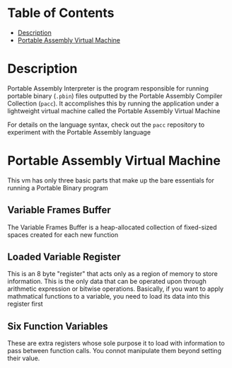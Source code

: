 # Table of Contents
* [Description](#description)
* [Portable Assembly Virtual Machine](portable-assembly-virtual-machine)

# Description
Portable Assembly Interpreter is the program responsible for running portable binary (`.pbin`) files outputted by the Portable Assembly Compiler Collection (`pacc`). It accomplishes this by running the application under a lightweight virtual machine called the Portable Assembly Virtual Machine  
  
For details on the language syntax, check out the `pacc` repository to experiment with the Portable Assembly language

# Portable Assembly Virtual Machine
This vm has only three basic parts that make up the bare essentials for running a Portable Binary program

## Variable Frames Buffer
The Variable Frames Buffer is a heap-allocated collection of fixed-sized spaces created for each new function

## Loaded Variable Register
This is an 8 byte "register" that acts only as a region of memory to store information. This is the only data that can be operated upon through arithmetic expression or bitwise operations. Basically, if you want to apply mathmatical functions to a variable, you need to load its data into this register first

## Six Function Variables
These are extra registers whose sole purpose it to load with information to pass between function calls. You connot manipulate them beyond setting their value.

